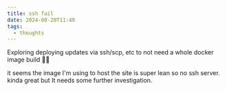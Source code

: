 ```yaml
---
title: ssh fail
date: 2024-08-20T11:49
tags:
  - thoughts
---
```


Exploring deploying updates via ssh/scp, etc to not need a whole docker image build 😵‍💫

it seems the image I'm using to host the site is super lean so no ssh server. kinda great but It needs some further investigation.
